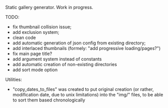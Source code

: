 Static gallery generator. Work in progress.

TODO:
* fix thumbnail collision issue;
* add exclusion system;
* clean code
* add automatic generation of json config from existing directory;
* add interlaced thumbnails (formely: "add progressive loading/pages?")
* fix main page title?
* add argument system instead of constants
* add automatic creation of non-existing directories
* add sort mode option


Utilities:
* "copy_dates_to_files" was created to put original creation (or rather, modification date, due to unix limitations) into the "img/" files, to be able to sort them based chronologically
